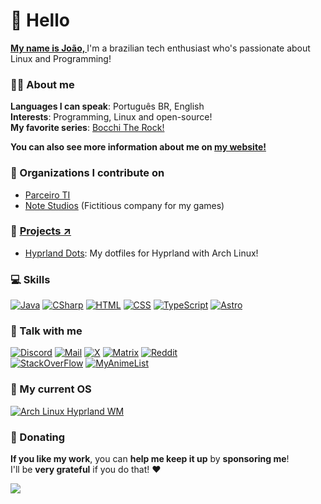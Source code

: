 # 👋 Hello

<u><b>My name is João, </b></u>
I'm a brazilian tech enthusiast who's passionate about Linux and Programming!

<!-- [![GitHub Status](https://github-readme-stats.vercel.app/api?username=retrozinndev&theme=blue-green)](https://docs.github.com/articles/why-are-my-contributions-not-showing-up-on-my-profile) -->

### 🙋‍♂️ About me
**Languages I can speak**: Português BR, English <br>
**Interests**: Programming, Linux and open-source! <br>
**My favorite series**: [Bocchi The Rock!](https://www.crunchyroll.com/series/GXJHM3P19/bocchi-the-rock) <br>

<b>You can also see more information about me on [my website!](https://retrozinn.dev)</b>

### 📗 Organizations I contribute on
- [Parceiro TI](https://parceiroti.com.br)
- [Note Studios](https://github.com/notestudios) (Fictitious company for my games)

### 👀 [Projects &UpperRightArrow;](https://github.com/retrozinndev?tab=repositories)
- [Hyprland Dots](https://github.com/retrozinndev/Hyprland-Dots?tab=readme-ov-file): My dotfiles for Hyprland with Arch Linux!

### 💻 Skills
[![Java](https://img.shields.io/badge/Java-d6ba3a?style=for-the-badge&logo=openjdk&logoColor=black)](https://openjdk.org)
[![CSharp](https://img.shields.io/badge/C%23-d6ba3a?style=for-the-badge&logo=c-sharp&logoColor=black)](https://learn.microsoft.com/dotnet/csharp)
[![HTML](https://img.shields.io/badge/HTML-d6ba3a?style=for-the-badge&logo=html5&logoColor=black)](https://developer.mozilla.org/docs/web/html)
[![CSS](https://img.shields.io/badge/CSS-d6ba3a?style=for-the-badge&logo=css3&logoColor=black)]()
[![TypeScript](https://img.shields.io/badge/TypeScript-d6ba3a?style=for-the-badge&logo=typescript&logoColor=black)](https://typescriptlang.org)
[![Astro](https://img.shields.io/badge/astro-d6ba3a.svg?style=for-the-badge&logo=astro&logoColor=black)](https://astro.build)

### 💬 Talk with me
[![Discord](https://img.shields.io/badge/Discord-d6ba3a?style=for-the-badge&logo=discord&logoColor=black)](https://discord.com/users/568589231954591749)
[![Mail](https://img.shields.io/badge/Gmail-d6ba3a?style=for-the-badge&logo=gmail&logoColor=black)](mailto:joaovodias@gmail.com)
[![X](https://img.shields.io/badge/X-d6ba3a?style=for-the-badge&logo=x&logoColor=black)](https://x.com/retrozinndev)
[![Matrix](https://img.shields.io/badge/matrix-d6ba3a?style=for-the-badge&logo=Matrix&logoColor=black)](https://matrix.to/#/@retrozinndev:matrix.org)
[![Reddit](https://img.shields.io/badge/Reddit-d6ba3a?style=for-the-badge&logo=reddit&logoColor=black)](https://www.reddit.com/user/Much_Clue7037)
<br>
[![StackOverFlow](https://img.shields.io/badge/Stack_Overflow-d6ba3a?style=for-the-badge&logo=stack-overflow&logoColor=black)](https://stackoverflow.com/users/22116293/retrozinndev)
[![MyAnimeList](https://img.shields.io/badge/Myanimelist-d6ba3a?style=for-the-badge&logo=myanimelist&logoColor=black)](https://myanimelist.net/profile/retrozinndev)

### 🐧 My current OS
[![Arch Linux Hyprland WM](https://img.shields.io/badge/Arch_Linux-d6ba3a?style=for-the-badge&logo=arch-linux&logoColor=black)](https://archlinux.org)

### 💟 Donating
**If you like my work**, you can **help me keep it up** by **sponsoring me**!<br>
I'll be **very grateful** if you do that! ❤️ <br>

[![](https://img.shields.io/badge/Support%20me%20via%20Ko--fi-f16061?style=for-the-badge&logo=ko-fi&logoColor=black)](https://ko-fi.com/retrozinndev)
